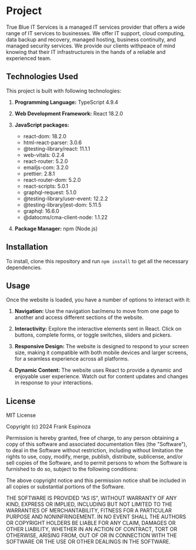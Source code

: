 # Project

True Blue IT Services is a managed IT services provider that offers a wide range of IT services to businesses. We offer IT support, cloud computing, data backup and recovery, managed hosting, business continuity, and managed security services. We provide our clients withpeace of mind knowing that their IT infrastructureis in the hands of a reliable and experienced team.

## Technologies Used

This project is built with following technologies:

1. **Programming Language:** TypeScript 4.9.4
2. **Web Development Framework:** React 18.2.0
3. **JavaScript packages:**
    - react-dom: 18.2.0 
    - html-react-parser: 3.0.6
    - @testing-library/react: 11.1.1
    - web-vitals: 0.2.4
    - react-router: 5.2.0
    - emailjs-com: 3.2.0
    - prettier: 2.8.1
    - react-router-dom: 5.2.0
    - react-scripts: 5.0.1
    - graphql-request: 5.1.0
    - @testing-library/user-event: 12.2.2
    - @testing-library/jest-dom: 5.11.5
    - graphql: 16.6.0
    - @datocms/cma-client-node: 1.1.22 

4. **Package Manager:** npm (Node.js)

## Installation

To install, clone this repository and run `npm install` to get all the necessary dependencies.

## Usage

Once the website is loaded, you have a number of options to interact with it:

1. **Navigation:** Use the navigation bar/menu to move from one page to another and access different sections of the website.

2. **Interactivity:** Explore the interactive elements sent in React. Click on buttons, complete forms, or toggle switches, sliders and pickers.

3. **Responsive Design:** The website is designed to respond to your screen size, making it compatible with both mobile devices and larger screens, for a seamless experience across all platforms.

4. **Dynamic Content:** The website uses React to provide a dynamic and enjoyable user experience. Watch out for content updates and changes in response to your interactions.

## License

MIT License

Copyright (c) 2024 Frank Espinoza

Permission is hereby granted, free of charge, to any person obtaining a copy
of this software and associated documentation files (the "Software"), to deal
in the Software without restriction, including without limitation the rights
to use, copy, modify, merge, publish, distribute, sublicense, and/or sell
copies of the Software, and to permit persons to whom the Software is
furnished to do so, subject to the following conditions:

The above copyright notice and this permission notice shall be included in all
copies or substantial portions of the Software.

THE SOFTWARE IS PROVIDED "AS IS", WITHOUT WARRANTY OF ANY KIND, EXPRESS OR
IMPLIED, INCLUDING BUT NOT LIMITED TO THE WARRANTIES OF MERCHANTABILITY,
FITNESS FOR A PARTICULAR PURPOSE AND NONINFRINGEMENT. IN NO EVENT SHALL THE
AUTHORS OR COPYRIGHT HOLDERS BE LIABLE FOR ANY CLAIM, DAMAGES OR OTHER
LIABILITY, WHETHER IN AN ACTION OF CONTRACT, TORT OR OTHERWISE, ARISING FROM,
OUT OF OR IN CONNECTION WITH THE SOFTWARE OR THE USE OR OTHER DEALINGS IN THE
SOFTWARE.
